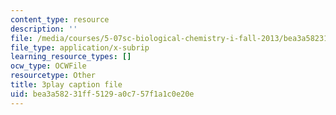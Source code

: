 ```yaml
---
content_type: resource
description: ''
file: /media/courses/5-07sc-biological-chemistry-i-fall-2013/bea3a58231ff5129a0c757f1a1c0e20e_LCiH8faydGk.vtt
file_type: application/x-subrip
learning_resource_types: []
ocw_type: OCWFile
resourcetype: Other
title: 3play caption file
uid: bea3a582-31ff-5129-a0c7-57f1a1c0e20e
---
```

